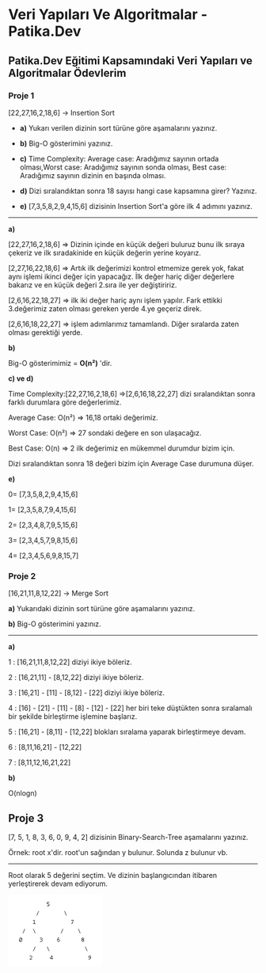 # Veri Yapıları Ve Algoritmalar - Patika.Dev 
## Patika.Dev Eğitimi Kapsamındaki Veri Yapıları ve Algoritmalar Ödevlerim
### Proje 1
[22,27,16,2,18,6] -> Insertion Sort

* **a)** Yukarı verilen dizinin sort türüne göre aşamalarını yazınız.
* **b)** Big-O gösterimini yazınız.
* **c)** Time Complexity: Average case: Aradığımız sayının ortada olması,Worst case: Aradığımız sayının sonda olması, Best case: Aradığımız sayının dizinin en başında olması.
* **d)** Dizi sıralandıktan sonra 18 sayısı hangi case kapsamına girer? Yazınız.


* **e)** [7,3,5,8,2,9,4,15,6] dizisinin Insertion Sort'a göre ilk 4 adımını yazınız.

---

**a)**

[22,27,16,2,18,6] => Dizinin içinde en küçük değeri buluruz bunu ilk sıraya çekeriz ve ilk sıradakinide en küçük değerin yerine koyarız.

[2,27,16,22,18,6] => Artık ilk değerimizi kontrol etmemize gerek yok, fakat aynı işlemi ikinci değer için yapacağız. İlk değer hariç diğer değerlere bakarız ve en küçük değeri 2.sıra ile yer değiştiririz.

[2,6,16,22,18,27] => ilk iki değer hariç aynı işlem yapılır. Fark ettikki 3.değerimiz zaten olması gereken yerde 4.ye geçeriz direk.

[2,6,16,18,22,27] => işlem adımlarımız tamamlandı. Diğer sıralarda zaten olması gerektiği yerde.


**b)**

Big-O gösterimimiz = **O(n²)** 'dir.

**c) ve d)**

Time Complexity:[22,27,16,2,18,6] =>[2,6,16,18,22,27] dizi sıralandıktan sonra farklı durumlara göre değerlerimiz.

Average Case: O(n²) => 16,18 ortaki değerimiz. 

Worst Case: O(n²) => 27 sondaki değere en son ulaşacağız.

Best Case: O(n) => 2 ilk değerimiz en mükemmel durumdur bizim için.

Dizi sıralandıktan sonra 18 değeri bizim için Average Case durumuna düşer.

**e)**

0= [7,3,5,8,2,9,4,15,6] 

1= [2,3,5,8,7,9,4,15,6]

2= [2,3,4,8,7,9,5,15,6]

3= [2,3,4,5,7,9,8,15,6]

4= [2,3,4,5,6,9,8,15,7]


### Proje 2

[16,21,11,8,12,22] -> Merge Sort

**a)** Yukarıdaki dizinin sort türüne göre aşamalarını yazınız.

**b)** Big-O gösterimini yazınız.

---

**a)**

1 : [16,21,11,8,12,22] diziyi ikiye böleriz.

2 : [16,21,11] - [8,12,22] diziyi ikiye böleriz.

3 : [16,21] - [11] - [8,12] - [22] diziyi ikiye böleriz.

4 : [16] - [21] - [11] - [8] - [12] - [22] her biri teke düştükten sonra sıralamalı bir şekilde birleştirme işlemine başlarız.

5 : [16,21] - [8,11] - [12,22] blokları sıralama yaparak birleştirmeye devam.

6 : [8,11,16,21] - [12,22]

7 : [8,11,12,16,21,22] 

**b)**

O(nlogn)

## Proje 3

[7, 5, 1, 8, 3, 6, 0, 9, 4, 2] dizisinin Binary-Search-Tree aşamalarını yazınız.

Örnek: root x'dir. root'un sağından y bulunur. Solunda z bulunur vb.

---

Root olarak 5 değerini seçtim. Ve dizinin başlangıcından itibaren yerleştirerek devam ediyorum.

   ![Cevap Görseli](https://raw.githubusercontent.com/devrimmehmet/VeriYapilariVeAlgoritmalar-Patika.Dev/main/3-1.png)
